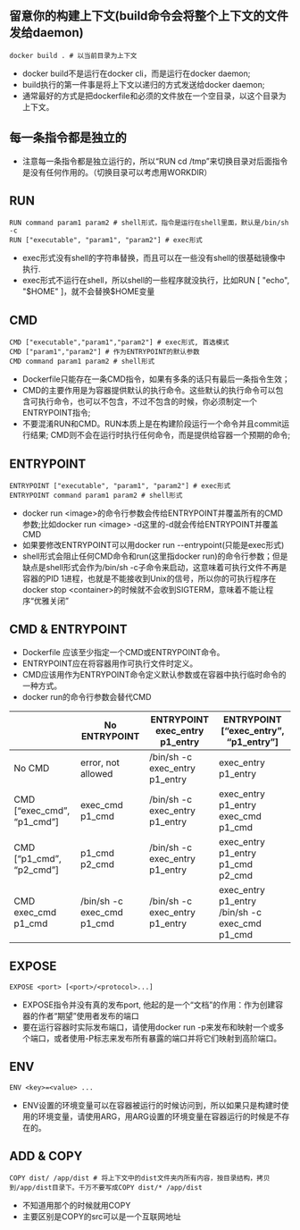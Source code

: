 ## 留意你的构建上下文(build命令会将整个上下文的文件发给daemon)
```
docker build . # 以当前目录为上下文
```
* docker build不是运行在docker cli，而是运行在docker daemon;   
* build执行的第一件事是将上下文以递归的方式发送给docker daemon;   
* 通常最好的方式是把dockerfile和必须的文件放在一个空目录，以这个目录为上下文。

## 每一条指令都是独立的
* 注意每一条指令都是独立运行的，所以“RUN cd /tmp”来切换目录对后面指令是没有任何作用的。（切换目录可以考虑用WORKDIR）

## RUN
```shell
RUN command param1 param2 # shell形式，指令是运行在shell里面，默认是/bin/sh -c
RUN ["executable", "param1", "param2"] # exec形式
```
* exec形式没有shell的字符串替换，而且可以在一些没有shell的很基础镜像中执行.  
* exec形式不运行在shell，所以shell的一些程序就没执行，比如RUN [ "echo", "$HOME" ]，就不会替换$HOME变量

## CMD
```shell
CMD ["executable","param1","param2"] # exec形式, 首选模式
CMD ["param1","param2"] # 作为ENTRYPOINT的默认参数
CMD command param1 param2 # shell形式
```
* Dockerfile只能存在一条CMD指令，如果有多条的话只有最后一条指令生效；   
* CMD的主要作用是为容器提供默认的执行命令。这些默认的执行命令可以包含可执行命令，也可以不包含，不过不包含的时候，你必须制定一个ENTRYPOINT指令;  
* 不要混淆RUN和CMD。RUN本质上是在构建阶段运行一个命令并且commit运行结果; CMD则不会在运行时执行任何命令，而是提供给容器一个预期的命令;   

## ENTRYPOINT
```shell
ENTRYPOINT ["executable", "param1", "param2"] # exec形式
ENTRYPOINT command param1 param2 # shell形式
```
* docker run &lt;image&gt;的命令行参数会传给ENTRYPOINT并覆盖所有的CMD参数;比如docker run &lt;image&gt; -d这里的-d就会传给ENTRYPOINT并覆盖CMD
* 如果要修改ENTRYPOINT可以用docker run --entrypoint(只能是exec形式)
* shell形式会阻止任何CMD命令和run(这里指docker run)的命令行参数；但是缺点是shell形式会作为/bin/sh -c子命令来启动，这意味着可执行文件不再是容器的PID 1进程，也就是不能接收到Unix的信号，所以你的可执行程序在docker stop &lt;container&gt;的时候就不会收到SIGTERM，意味着不能让程序“优雅关闭”

## CMD & ENTRYPOINT
* Dockerfile 应该至少指定一个CMD或ENTRYPOINT命令。
* ENTRYPOINT应在将容器用作可执行文件时定义。
* CMD应该用作为ENTRYPOINT命令定义默认参数或在容器中执行临时命令的一种方式。
* docker run的命令行参数会替代CMD

||No ENTRYPOINT|	ENTRYPOINT exec_entry p1_entry|	ENTRYPOINT [“exec_entry”, “p1_entry”]|
|  ----  | ----  | ----  | ----  |
|No CMD	|error, not allowed|	/bin/sh -c exec_entry p1_entry|	exec_entry p1_entry|
|CMD [“exec_cmd”, “p1_cmd”]|	exec_cmd p1_cmd|	/bin/sh -c exec_entry p1_entry|	exec_entry p1_entry exec_cmd p1_cmd|
|CMD [“p1_cmd”, “p2_cmd”]	|p1_cmd p2_cmd	|/bin/sh -c exec_entry p1_entry|	exec_entry p1_entry p1_cmd p2_cmd|
|CMD exec_cmd p1_cmd|	/bin/sh -c exec_cmd p1_cmd	|/bin/sh -c exec_entry p1_entry|	exec_entry p1_entry /bin/sh -c exec_cmd p1_cmd|

## EXPOSE
```shell
EXPOSE <port> [<port>/<protocol>...]
```
* EXPOSE指令并没有真的发布port, 他起的是一个“文档”的作用：作为创建容器的作者“期望”使用者发布的端口
* 要在运行容器时实际发布端口，请使用docker run -p来发布和映射一个或多个端口，或者使用-P标志来发布所有暴露的端口并将它们映射到高阶端口。
## ENV 
```shell
ENV <key>=<value> ...
```  
* ENV设置的环境变量可以在容器被运行的时候访问到，所以如果只是构建时使用的环境变量，请使用ARG，用ARG设置的环境变量在容器运行的时候是不存在的。
## ADD & COPY
```shell
COPY dist/ /app/dist # 将上下文中的dist文件夹内所有内容，按目录结构，拷贝到/app/dist目录下。千万不要写成COPY dist/* /app/dist
```
* 不知道用那个的时候就用COPY
* 主要区别是COPY的src可以是一个互联网地址

